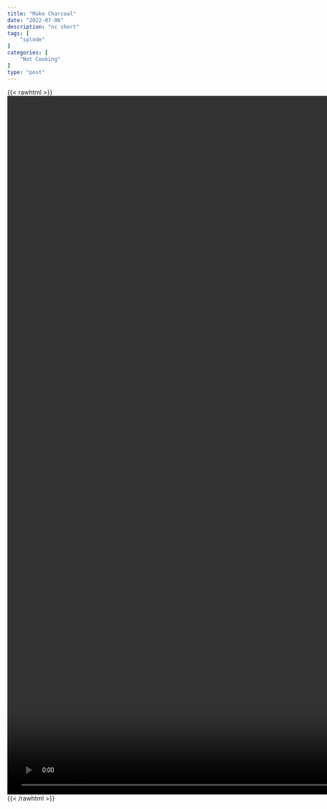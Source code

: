 ```yaml
---
title: "Make Charcoal"
date: "2022-07-06"
description: "nc short"
tags: [
    "splode"
]
categories: [
    "Not Cooking"
]
type: "post"
---
```

{{< rawhtml >}}
    <video style="height:40vh;width:auto" overflow="hidden" controls>
        <source src="https://clips.dev00ps.com/not_cooking/How%20To%20Make%20Charcoal%20Using%20Stir%20Sticks%20and%20Paint%20Cans.mp4" type="video/mp4"> 
    </video>
{{< /rawhtml >}}

